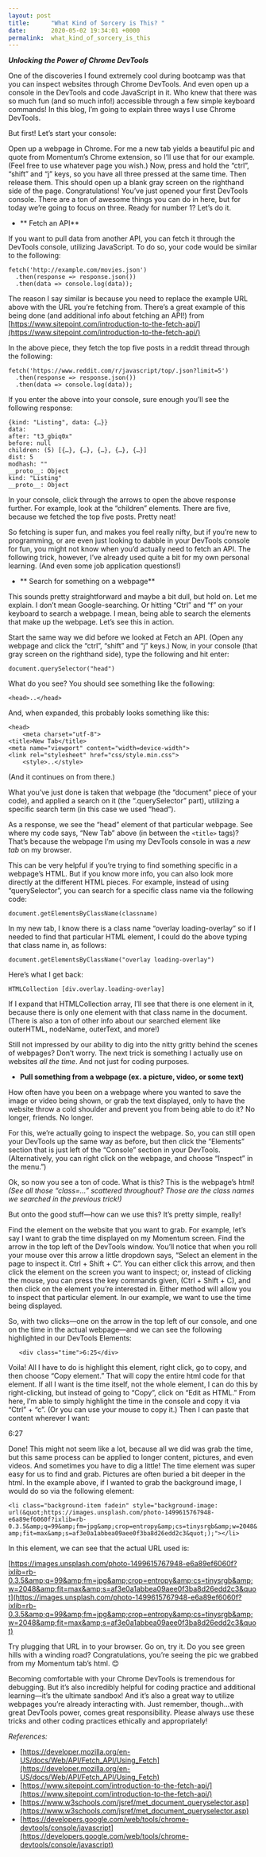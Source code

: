 ```yaml
---
layout: post
title:      "What Kind of Sorcery is This? "
date:       2020-05-02 19:34:01 +0000
permalink:  what_kind_of_sorcery_is_this
---
```


**_Unlocking the Power of Chrome DevTools_**

One of the discoveries I found extremely cool during bootcamp was that you can inspect websites through Chrome DevTools. And even open up a console in the DevTools and code JavaScript in it. Who knew that there was so much fun (and so much info!) accessible through a few simple keyboard commands! In this blog, I’m going to explain three ways I use Chrome DevTools.

But first! Let’s start your console:

Open up a webpage in Chrome. For me a new tab yields a beautiful pic and quote from Momentum’s Chrome extension, so I’ll use that for our example. (Feel free to use whatever page you wish.) Now, press and hold the “ctrl”, “shift” and “j” keys, so you have all three pressed at the same time. Then release them. This should open up a blank gray screen on the righthand side of the page. Congratulations! You’ve just opened your first DevTools console. There are a ton of awesome things you can do in here, but for today we’re going to focus on three. Ready for number 1? Let’s do it.
	
- ** Fetch an API**

If you want to pull data from another API, you can fetch it through the DevTools console, utilizing JavaScript. To do so, your code would be similar to the following:

```
fetch('http://example.com/movies.json')
  .then(response => response.json())
  .then(data => console.log(data));
```

The reason I say similar is because you need to replace the example URL above with the URL you’re fetching from. There’s a great example of this being done (and additional info about fetching an API!) from [https://www.sitepoint.com/introduction-to-the-fetch-api/](https://www.sitepoint.com/introduction-to-the-fetch-api/)

In the above piece, they fetch the top five posts in a reddit thread through the following:

```
fetch('https://www.reddit.com/r/javascript/top/.json?limit=5')
  .then(response => response.json())
  .then(data => console.log(data));
```

If you enter the above into your console, sure enough you’ll see the following response:

```
{kind: "Listing", data: {…}}
data:
after: "t3_gbiq0x"
before: null
children: (5) [{…}, {…}, {…}, {…}, {…}]
dist: 5
modhash: ""
__proto__: Object
kind: "Listing"
__proto__: Object
```

In your console, click through the arrows to open the above response further. For example, look at the “children” elements. There are five, because we fetched the top five posts. Pretty neat! 

So fetching is super fun, and makes you feel really nifty, but if you’re new to programming, or are even just looking to dabble in your DevTools console for fun, you might not know when you’d actually need to fetch an API. The following trick, however, I’ve already used quite a bit for my own personal learning. (And even some job application questions!)

- ** Search for something on a webpage**

This sounds pretty straightforward and maybe a bit dull, but hold on. Let me explain. I don’t mean Google-searching. Or hitting “Ctrl” and “f” on your keyboard to search a webpage. I mean, being able to search the elements that make up the webpage. Let’s see this in action.

Start the same way we did before we looked at Fetch an API. (Open any webpage and click the “ctrl”, “shift” and “j” keys.) Now, in your console (that gray screen on the righthand side), type the following and hit enter:

`document.querySelector("head")`

What do you see? You should see something like the following:

`<head>..</head>`

And, when expanded, this probably looks something like this:

```
<head>
	<meta charset="utf-8">
<title>New Tab</title>
<meta name="viewport" content="width=device-width">
<link rel="stylesheet" href="css/style.min.css">
	<style>..</style>
```

(And it continues on from there.)

What you’ve just done is taken that webpage (the “document” piece of your code), and applied a search on it (the “.querySelector” part), utilizing a specific search term (in this case we used “head”).

As a response, we see the “head” element of that particular webpage. See where my code says, “New Tab” above (in between the `<title>` tags)? That’s because the webpage I’m using my DevTools console in was a *new tab* on my browser.

This can be very helpful if you’re trying to find something specific in a webpage’s HTML. But if you know more info, you can also look more directly at the different HTML pieces. For example, instead of using “querySelector”, you can search for a specific class name via the following code:

`document.getElementsByClassName(classname)`

In my new tab, I know there is a class name “overlay loading-overlay” so if I needed to find that particular HTML element, I could do the above typing that class name in, as follows:

`document.getElementsByClassName("overlay loading-overlay")`

Here’s what I get back:

`HTMLCollection [div.overlay.loading-overlay]`

If I expand that HTMLCollection array, I’ll see that there is one element in it, because there is only one element with that class name in the document. (There is also a ton of other info about our searched element like outerHTML, nodeName, outerText, and more!)

Still not impressed by our ability to dig into the nitty gritty behind the scenes of webpages? Don’t worry. The next trick is something I actually use on websites *all the time*. And not just for coding purposes.

- **Pull something from a webpage (ex. a picture, video, or some text)**

How often have you been on a webpage where you wanted to save the image or video being shown, or grab the text displayed, only to have the website throw a cold shoulder and prevent you from being able to do it? No longer, friends. No longer.

For this, we’re actually going to inspect the webpage. So, you can still open your DevTools up the same way as before, but then click the “Elements” section that is just left of the “Console” section in your DevTools. (Alternatively, you can right click on the webpage, and choose “Inspect” in the menu.”)

Ok, so now you see a ton of code. What is this? This is the webpage’s html! *(See all those “class=…” scattered throughout? Those are the class names we searched in the previous trick!)*

But onto the good stuff—how can we use this? It’s pretty simple, really!

Find the element on the website that you want to grab. For example, let’s say I want to grab the time displayed on my Momentum screen. Find the arrow in the top left of the DevTools window. You’ll notice that when you roll your mouse over this arrow a little dropdown says, “Select an element in the page to inspect it. Ctrl + Shift + C”. You can either click this arrow, and then click the element on the screen you want to inspect; or, instead of clicking the mouse, you can press the key commands given, (Ctrl + Shift + C), and then click on the element you’re interested in. Either method will allow you to inspect that particular element. In our example, we want to use the time being displayed.

So, with two clicks—one on the arrow in the top left of our console, and one on the time in the actual webpage—and we can see the following highlighted in our DevTools Elements:

`	<div class="time">6:25</div>`

Voila! All I have to do is highlight this element, right click, go to copy, and then choose “Copy element.” That will copy the entire html code for that element. If all I want is the time itself, not the whole element, I can do this by right-clicking, but instead of going to “Copy”, click on “Edit as HTML.” From here, I’m able to simply highlight the time in the console and copy it via “Ctrl” + “c”. (Or you can use your mouse to copy it.) Then I can paste that content wherever I want:

6:27

Done! This might not seem like a lot, because all we did was grab the time, but this same process can be applied to longer content, pictures, and even videos. And sometimes you have to dig a little! The time element was super easy for us to find and grab. Pictures are often buried a bit deeper in the html. In the example above, if I wanted to grab the background image, I would do so via the following element:

`<li class="background-item fadein" style="background-image: url(&quot;https://images.unsplash.com/photo-1499615767948-e6a89ef6060f?ixlib=rb-0.3.5&amp;q=99&amp;fm=jpg&amp;crop=entropy&amp;cs=tinysrgb&amp;w=2048&amp;fit=max&amp;s=af3e0a1abbea09aee0f3ba8d26edd2c3&quot;);"></li>`

In this element, we can see that the actual URL used is:
	
[https://images.unsplash.com/photo-1499615767948-e6a89ef6060f?ixlib=rb-0.3.5&amp;q=99&amp;fm=jpg&amp;crop=entropy&amp;cs=tinysrgb&amp;w=2048&amp;fit=max&amp;s=af3e0a1abbea09aee0f3ba8d26edd2c3&quot](https://images.unsplash.com/photo-1499615767948-e6a89ef6060f?ixlib=rb-0.3.5&amp;q=99&amp;fm=jpg&amp;crop=entropy&amp;cs=tinysrgb&amp;w=2048&amp;fit=max&amp;s=af3e0a1abbea09aee0f3ba8d26edd2c3&quot)

Try plugging that URL in to your browser. Go on, try it. Do you see green hills with a winding road? Congratulations, you’re seeing the pic we grabbed from my Momentum tab’s html. 😊

Becoming comfortable with your Chrome DevTools is tremendous for debugging. But it’s also incredibly helpful for coding practice and additional learning—it’s the ultimate sandbox! And it’s also a great way to utilize webpages you’re already interacting with. Just remember, though…with great DevTools power, comes great responsibility. Please always use these tricks and other coding practices ethically and appropriately!


*References:*
- [https://developer.mozilla.org/en-US/docs/Web/API/Fetch_API/Using_Fetch](https://developer.mozilla.org/en-US/docs/Web/API/Fetch_API/Using_Fetch)
- [https://www.sitepoint.com/introduction-to-the-fetch-api/](https://www.sitepoint.com/introduction-to-the-fetch-api/)
- [https://www.w3schools.com/jsref/met_document_queryselector.asp](https://www.w3schools.com/jsref/met_document_queryselector.asp)
- [https://developers.google.com/web/tools/chrome-devtools/console/javascript](https://developers.google.com/web/tools/chrome-devtools/console/javascript)

